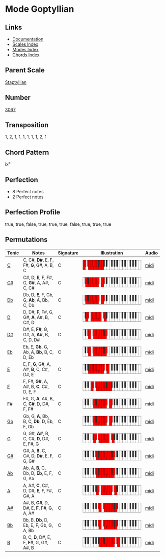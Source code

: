 # Mode Goptyllian

## Links

- [Documentation](README.md)
- [Scales Index](Scales.md)
- [Modes Index](Modes.md)
- [Chords Index](Chords.md)

## Parent Scale

[Staptyllian](ScaleStaptyllian.md)

## Number

[3067](https://ianring.com/musictheory/scales/3067)

## Transposition

1, 2, 1, 1, 1, 1, 1, 1, 2, 1

## Chord Pattern

ix⁰

## Perfection

- 8 Perfect notes
- 2 Perfect notes

## Perfection Profile

true, true, false, true, true, true, false, true, true, true

## Permutations

| Tonic | Notes | Signature | Illustration | Audio |
|-------|-------|-----------|--------------|-------|
| [C](ModeCNaturalGoptyllian.md) | C, C#, **D#**, E, F, F#, **G**, G#, A, B, C | C | ![CNaturalGoptyllian](ModeCNaturalGoptyllian.png) | [midi](https://github.com/edipermadi/music/blob/main/docs/ModeCNaturalGoptyllian.mid?raw=true) |
| [C#](ModeCSharpGoptyllian.md) | C#, D, **E**, F, F#, G, **G#**, A, A#, C, C# | C | ![CSharpGoptyllian](ModeCSharpGoptyllian.png) | [midi](https://github.com/edipermadi/music/blob/main/docs/ModeCSharpGoptyllian.mid?raw=true) |
| [Db](ModeDFlatGoptyllian.md) | Db, D, **E**, F, Gb, G, **Ab**, A, Bb, C, Db | C | ![DFlatGoptyllian](ModeDFlatGoptyllian.png) | [midi](https://github.com/edipermadi/music/blob/main/docs/ModeDFlatGoptyllian.mid?raw=true) |
| [D](ModeDNaturalGoptyllian.md) | D, D#, **F**, F#, G, G#, **A**, A#, B, C#, D | C | ![DNaturalGoptyllian](ModeDNaturalGoptyllian.png) | [midi](https://github.com/edipermadi/music/blob/main/docs/ModeDNaturalGoptyllian.mid?raw=true) |
| [D#](ModeDSharpGoptyllian.md) | D#, E, **F#**, G, G#, A, **A#**, B, C, D, D# | C | ![DSharpGoptyllian](ModeDSharpGoptyllian.png) | [midi](https://github.com/edipermadi/music/blob/main/docs/ModeDSharpGoptyllian.mid?raw=true) |
| [Eb](ModeEFlatGoptyllian.md) | Eb, E, **Gb**, G, Ab, A, **Bb**, B, C, D, Eb | C | ![EFlatGoptyllian](ModeEFlatGoptyllian.png) | [midi](https://github.com/edipermadi/music/blob/main/docs/ModeEFlatGoptyllian.mid?raw=true) |
| [E](ModeENaturalGoptyllian.md) | E, F, **G**, G#, A, A#, **B**, C, C#, D#, E | C | ![ENaturalGoptyllian](ModeENaturalGoptyllian.png) | [midi](https://github.com/edipermadi/music/blob/main/docs/ModeENaturalGoptyllian.mid?raw=true) |
| [F](ModeFNaturalGoptyllian.md) | F, F#, **G#**, A, A#, B, **C**, C#, D, E, F | C | ![FNaturalGoptyllian](ModeFNaturalGoptyllian.png) | [midi](https://github.com/edipermadi/music/blob/main/docs/ModeFNaturalGoptyllian.mid?raw=true) |
| [F#](ModeFSharpGoptyllian.md) | F#, G, **A**, A#, B, C, **C#**, D, D#, F, F# | C | ![FSharpGoptyllian](ModeFSharpGoptyllian.png) | [midi](https://github.com/edipermadi/music/blob/main/docs/ModeFSharpGoptyllian.mid?raw=true) |
| [Gb](ModeGFlatGoptyllian.md) | Gb, G, **A**, Bb, B, C, **Db**, D, Eb, F, Gb | C | ![GFlatGoptyllian](ModeGFlatGoptyllian.png) | [midi](https://github.com/edipermadi/music/blob/main/docs/ModeGFlatGoptyllian.mid?raw=true) |
| [G](ModeGNaturalGoptyllian.md) | G, G#, **A#**, B, C, C#, **D**, D#, E, F#, G | C | ![GNaturalGoptyllian](ModeGNaturalGoptyllian.png) | [midi](https://github.com/edipermadi/music/blob/main/docs/ModeGNaturalGoptyllian.mid?raw=true) |
| [G#](ModeGSharpGoptyllian.md) | G#, A, **B**, C, C#, D, **D#**, E, F, G, G# | C | ![GSharpGoptyllian](ModeGSharpGoptyllian.png) | [midi](https://github.com/edipermadi/music/blob/main/docs/ModeGSharpGoptyllian.mid?raw=true) |
| [Ab](ModeAFlatGoptyllian.md) | Ab, A, **B**, C, Db, D, **Eb**, E, F, G, Ab | C | ![AFlatGoptyllian](ModeAFlatGoptyllian.png) | [midi](https://github.com/edipermadi/music/blob/main/docs/ModeAFlatGoptyllian.mid?raw=true) |
| [A](ModeANaturalGoptyllian.md) | A, A#, **C**, C#, D, D#, **E**, F, F#, G#, A | C | ![ANaturalGoptyllian](ModeANaturalGoptyllian.png) | [midi](https://github.com/edipermadi/music/blob/main/docs/ModeANaturalGoptyllian.mid?raw=true) |
| [A#](ModeASharpGoptyllian.md) | A#, B, **C#**, D, D#, E, **F**, F#, G, A, A# | C | ![ASharpGoptyllian](ModeASharpGoptyllian.png) | [midi](https://github.com/edipermadi/music/blob/main/docs/ModeASharpGoptyllian.mid?raw=true) |
| [Bb](ModeBFlatGoptyllian.md) | Bb, B, **Db**, D, Eb, E, **F**, Gb, G, A, Bb | C | ![BFlatGoptyllian](ModeBFlatGoptyllian.png) | [midi](https://github.com/edipermadi/music/blob/main/docs/ModeBFlatGoptyllian.mid?raw=true) |
| [B](ModeBNaturalGoptyllian.md) | B, C, **D**, D#, E, F, **F#**, G, G#, A#, B | C | ![BNaturalGoptyllian](ModeBNaturalGoptyllian.png) | [midi](https://github.com/edipermadi/music/blob/main/docs/ModeBNaturalGoptyllian.mid?raw=true) |
